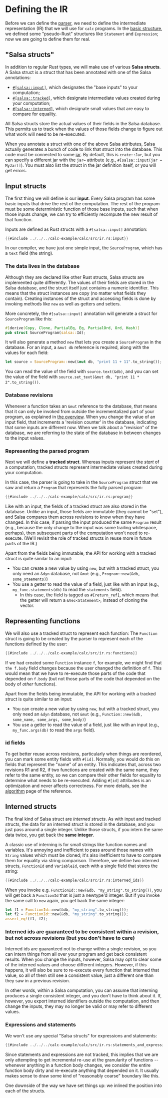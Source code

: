 # Defining the IR

Before we can define the [parser](./parser.md), we need to define the intermediate representation (IR) that we will use for `calc` programs.
In the [basic structure](./structure.md), we defined some "pseudo-Rust" structures like `Statement` and `Expression`;
now we are going to define them for real.

## "Salsa structs"

In addition to regular Rust types, we will make use of various **Salsa structs**.
A Salsa struct is a struct that has been annotated with one of the Salsa annotations:

* [`#[salsa::input]`](#input-structs), which designates the "base inputs" to your computation;
* [`#[salsa::tracked]`](#tracked-structs), which designate intermediate values created during your computation;
* [`#[salsa::interned]`](#interned-structs), which designate small values that are easy to compare for equality.

All Salsa structs store the actual values of their fields in the Salsa database.
This permits us to track when the values of those fields change to figure out what work will need to be re-executed.

When you annotate a struct with one of the above Salsa attributes, Salsa actually generates a bunch of code to link that struct into the database.
This code must be connected to some [jar](./jar.md).
By default, this is `crate::Jar`, but you can specify a different jar with the `jar=` attribute (e.g., `#[salsa::input(jar = MyJar)]`).
You must also list the struct in the jar definition itself, or you will get errors.

## Input structs

The first thing we will define is our **input**. 
Every Salsa program has some basic inputs that drive the rest of the computation.
The rest of the program must be some deterministic function of those base inputs,
such that when those inputs change, we can try to efficiently recompute the new result of that function.

Inputs are defined as Rust structs with a `#[salsa::input]` annotation:

```rust
{{#include ../../../calc-example/calc/src/ir.rs:input}}
```

In our compiler, we have just one simple input, the `SourceProgram`, which has a `text` field (the string).

### The data lives in the database

Although they are declared like other Rust structs, Salsa structs are implemented quite differently.
The values of their fields are stored in the Salsa database, and the struct itself just contains a numeric identifier.
This means that the struct instances are copy (no matter what fields they contain).
Creating instances of the struct and accessing fields is done by invoking methods like `new` as well as getters and setters.

More concretely, the `#[salsa::input]` annotation will generate a struct for `SourceProgram` like this:

```rust
#[derive(Copy, Clone, PartialEq, Eq, PartialOrd, Ord, Hash)]
pub struct SourceProgram(salsa::Id);
```

It will also generate a method `new` that lets you create a `SourceProgram` in the database.
For an input, a `&mut db` reference is required, along with the values for each field:

```rust
let source = SourceProgram::new(&mut db, "print 11 + 11".to_string());
```

You can read the value of the field with `source.text(&db)`, 
and you can set the value of the field with `source.set_text(&mut db, "print 11 * 2".to_string())`.

### Database revisions

Whenever a function takes an `&mut` reference to the database, 
that means that it can only be invoked from outside the incrementalized part of your program,
as explained in [the overview](../overview.md#goal-of-salsa).
When you change the value of an input field, that increments a 'revision counter' in the database,
indicating that some inputs are different now.
When we talk about a "revision" of the database, we are referring to the state of the database in between changes to the input values.

### Representing the parsed program

Next we will define a **tracked struct**.
Whereas inputs represent the *start* of a computation, tracked structs represent intermediate values created during your computation.

In this case, the parser is going to take in the `SourceProgram` struct that we saw and return a `Program` that represents the fully parsed program:

```rust
{{#include ../../../calc-example/calc/src/ir.rs:program}}
```

Like with an input, the fields of a tracked struct are also stored in the database.
Unlike an input, those fields are immutable (they cannot be "set"), and Salsa compares them across revisions to know when they have changed.
In this case, if parsing the input produced the same `Program` result (e.g., because the only change to the input was some trailing whitespace, perhaps),
then subsequent parts of the computation won't need to re-execute.
(We'll revisit the role of tracked structs in reuse more in future parts of the IR.)

Apart from the fields being immutable, the API for working with a tracked struct is quite similar to an input:

* You can create a new value by using `new`, but with a tracked struct, you only need an `&dyn` database, not `&mut` (e.g., `Program::new(&db, some_staements)`)
* You use a getter to read the value of a field, just like with an input (e.g., `my_func.statements(db)` to read the `statements` field).
    * In this case, the field is tagged as `#[return_ref]`, which means that the getter will return a `&Vec<Statement>`, instead of cloning the vector.

## Representing functions

We will also use a tracked struct to represent each function:
The `Function` struct is going to be created by the parser to represent each of the functions defined by the user:

```rust
{{#include ../../../calc-example/calc/src/ir.rs:functions}}
```

If we had created some `Function` instance `f`, for example, we might find that `the f.body` field changes
because the user changed the definition of `f`.
This would mean that we have to re-execute those parts of the code that depended on `f.body`
(but not those parts of the code that depended on the body of *other* functions).

Apart from the fields being immutable, the API for working with a tracked struct is quite similar to an input:

* You can create a new value by using `new`, but with a tracked struct, you only need an `&dyn` database, not `&mut` (e.g., `Function::new(&db, some_name, some_args, some_body)`)
* You use a getter to read the value of a field, just like with an input (e.g., `my_func.args(db)` to read the `args` field).

### id fields

To get better reuse across revisions, particularly when things are reordered, you can mark some entity fields with `#[id]`.
Normally, you would do this on fields that represent the "name" of an entity.
This indicates that, across two revisions R1 and R2, if two functions are created with the same name, they refer to the same entity, so we can compare their other fields for equality to determine what needs to be re-executed.
Adding `#[id]` attributes is an optimization and never affects correctness.
For more details, see the [algorithm](../reference/algorithm.md) page of the reference.

## Interned structs

The final kind of Salsa struct are *interned structs*.
As with input and tracked structs, the data for an interned struct is stored in the database, and you just pass around a single integer.
Unlike those structs, if you intern the same data twice, you get back the **same integer**.

A classic use of interning is for small strings like function names and variables.
It's annoying and inefficient to pass around those names with `String` values which must be cloned;
it's also inefficient to have to compare them for equality via string comparison.
Therefore, we define two interned structs, `FunctionId` and `VariableId`, each with a single field that stores the string:

```rust
{{#include ../../../calc-example/calc/src/ir.rs:interned_ids}}
```

When you invoke e.g. `FunctionId::new(&db, "my_string".to_string())`, you will get back a `FunctionId` that is just a newtype'd integer.
But if you invoke the same call to `new` again, you get back the same integer:

```rust
let f1 = FunctionId::new(&db, "my_string".to_string());
let f2 = FunctionId::new(&db, "my_string".to_string());
assert_eq!(f1, f2);
```

### Interned ids are guaranteed to be consistent within a revision, but not across revisions (but you don't have to care)

Interned ids are guaranteed not to change within a single revision, so you can intern things from all over your program and get back consistent results.
When you change the inputs, however, Salsa may opt to clear some of the interned values and choose different integers.
However, if this happens, it will also be sure to re-execute every function that interned that value, so all of them still see a consistent value,
just a different one than they saw in a previous revision.

In other words, within a Salsa computation, you can assume that interning produces a single consistent integer, and you don't have to think about it.
If, however, you export interned identifiers outside the computation, and then change the inputs, they may no longer be valid or may refer to different values.

### Expressions and statements

We won't use any special "Salsa structs" for expressions and statements:

```rust
{{#include ../../../calc-example/calc/src/ir.rs:statements_and_expressions}}
```

Since statements and expressions are not tracked, this implies that we are only attempting to get incremental re-use at the granularity of functions --
whenever anything in a function body changes, we consider the entire function body dirty and re-execute anything that depended on it.
It usually makes sense to draw some kind of "reasonably coarse" boundary like this.

One downside of the way we have set things up: we inlined the position into each of the structs.
